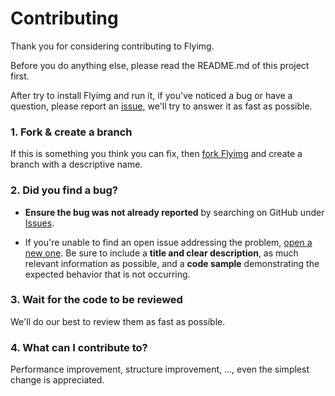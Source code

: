 # Contributing

Thank you for considering contributing to Flyimg.

Before you do anything else, please read the README.md of this project first.

After try to install Flyimg and run it, if you've noticed a bug or have a question, please report an [issue](https://github.com/flyimg/flyimg/issues/new),
we'll try to answer it as fast as possible.

### 1. Fork & create a branch

If this is something you think you can fix, then
[fork Flyimg](https://help.github.com/articles/fork-a-repo)
and create a branch with a descriptive name.

### 2. Did you find a bug?

- **Ensure the bug was not already reported** by searching on GitHub under
  [Issues](https://github.com/flyimg/flyimg/issues).

- If you're unable to find an open issue addressing the problem,
  [open a new one](https://github.com/flyimg/flyimg/issues/new).
  Be sure to include a **title and clear description**, as much relevant
  information as possible, and a **code sample** demonstrating the expected behavior that is not occurring.

### 3. Wait for the code to be reviewed

We'll do our best to review them as fast as possible.

### 4. What can I contribute to?

Performance improvement, structure improvement, ..., even the simplest change is appreciated.
